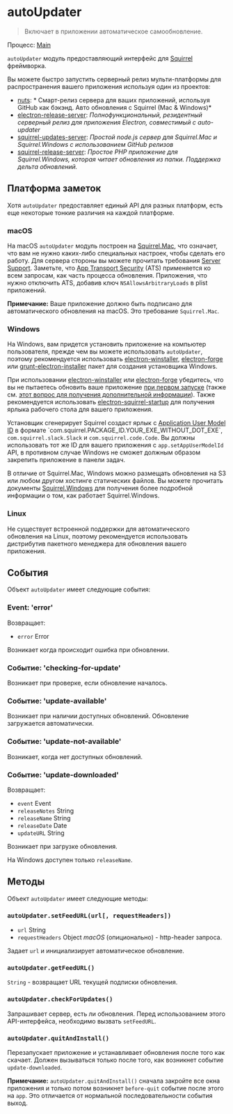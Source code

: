 # autoUpdater

> Включает в приложении автоматическое самообновление.

Процесс: [Main](../glossary.md#main-process)

`autoUpdater` модуль предоставляющий интерфейс для [Squirrel](https://github.com/Squirrel) фреймворка.

Вы можете быстро запустить серверный релиз мульти-платформы для распространения вашего приложения используя один из проектов:

* [nuts](https://github.com/GitbookIO/nuts): * Смарт-релиз сервера для ваших приложений, используя GitHub как бэкэнд. Авто обновления с Squirrel (Mac & Windows)*
* [electron-release-server](https://github.com/ArekSredzki/electron-release-server): *Полнофункциональный, резидентный серверный релиз для приложения Electron, совместимый с auto-updater*
* [squirrel-updates-server](https://github.com/Aluxian/squirrel-updates-server): *Простой node.js сервер для Squirrel.Mac и Squirrel.Windows с использованием GitHub релизов*
* [squirrel-release-server](https://github.com/Arcath/squirrel-release-server): *Простое PHP приложение для Squirrel.Windows, которая читает обновления из папки. Поддержка дельта обновлений.*

## Платформа заметок

Хотя `autoUpdater` предоставляет единый API для разных платформ, есть еще некоторые тонкие различия на каждой платформе.

### macOS

На macOS `autoUpdater` модуль построен на [Squirrel.Mac](https://github.com/Squirrel/Squirrel.Mac), что означает, что вам не нужно каких-либо специальных настроек, чтобы сделать его работу. Для сервера стороны вы можете прочитать требования [Server Support](https://github.com/Squirrel/Squirrel.Mac#server-support). Заметьте, что [App Transport Security](https://developer.apple.com/library/content/documentation/General/Reference/InfoPlistKeyReference/Articles/CocoaKeys.html#//apple_ref/doc/uid/TP40009251-SW35) (ATS) применяется ко всем запросам, как часть процесса обновления. Приложения, что нужно отключить ATS, добавив ключ `NSAllowsArbitraryLoads` в plist приложений.

**Примечание:** Ваше приложение должно быть подписано для автоматического обновления на macOS. Это требование `Squirrel.Mac`.

### Windows

На Windows, вам придется установить приложение на компьютер пользователя, прежде чем вы можете использовать `autoUpdater`, поэтому рекомендуется использовать [electron-winstaller](https://github.com/electron/windows-installer), [electron-forge](https://github.com/electron-userland/electron-forge) или [grunt-electron-installer](https://github.com/electron/grunt-electron-installer) пакет для создания установщика Windows.

При использовании [electron-winstaller](https://github.com/electron/windows-installer) или [electron-forge](https://github.com/electron-userland/electron-forge) убедитесь, что вы не пытаетесь обновить ваше приложение [при первом запуске](https://github.com/electron/windows-installer#handling-squirrel-events) (также см. [этот вопрос для получения дополнительной информации](https://github.com/electron/electron/issues/7155)). Также рекомендуется использовать [electron-squirrel-startup](https://github.com/mongodb-js/electron-squirrel-startup) для получения ярлыка рабочего стола для вашего приложения.

Установщик сгенерирует Squirrel создаст ярлык с [Application User Model ID](https://msdn.microsoft.com/en-us/library/windows/desktop/dd378459(v=vs.85).aspx) в формате `com.squirrel.PACKAGE_ID.YOUR_EXE_WITHOUT_DOT_EXE`, `com.squirrel.slack.Slack` и `com.squirrel.code.Code`. Вы должны использовать тот же ID для вашего приложения с `app.setAppUserModelId` API, в противном случае Windows не сможет должным образом закрепить приложение в панели задач.

В отличие от Squirrel.Mac, Windows можно размещать обновления на S3 или любом другом хостинге статических файлов. Вы можете прочитать документы [Squirrel.Windows](https://github.com/Squirrel/Squirrel.Windows) для получения более подробной информации о том, как работает Squirrel.Windows.

### Linux

Не существует встроенной поддержки для автоматического обновления на Linux, поэтому рекомендуется использовать дистрибутив пакетного менеджера для обновления вашего приложения.

## События

Объект `autoUpdater` имеет следующие события:

### Event: 'error'

Возвращает:

* `error` Error

Возникает когда происходит ошибка при обновлении.

### Событие: 'checking-for-update'

Возникает при проверке, если обновление началось.

### Событие: 'update-available'

Возникает при наличии доступных обновлений. Обновление загружается автоматически.

### Событие: 'update-not-available'

Возникает, когда нет доступных обновлений.

### Событие: 'update-downloaded'

Возвращает:

* `event` Event
* `releaseNotes` String
* `releaseName` String
* `releaseDate` Date
* `updateURL` String

Возникает при загрузке обновления.

На Windows доступен только `releaseName`.

## Методы

Объект `autoUpdater` имеет следующие методы:

### `autoUpdater.setFeedURL(url[, requestHeaders])`

* `url` String
* `requestHeaders` Object *macOS* (опиционально) - http-header запроса.

Задает `url` и инициализирует автоматическое обновление.

### `autoUpdater.getFeedURL()`

`String` - возвращает URL текущей подписки обновления.

### `autoUpdater.checkForUpdates()`

Запрашивает сервер, есть ли обновления. Перед использованием этого API-интерфейса, необходимо вызвать `setFeedURL`.

### `autoUpdater.quitAndInstall()`

Перезапускает приложение и устанавливает обновления после того как скачает. Должен вызываться только после того, как возникнет событие `update-downloaded`.

**Примечание:** `autoUpdater.quitAndInstall()` сначала закройте все окна приложения и только потом возникнет `before-quit` событие после этого на `app`. Это отличается от нормальной последовательности события выход.